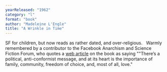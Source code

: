 ```yaml
---
yearReleased: "1962"
category: "l"
format: "book"
author: "Madeleine L'Engle"
title: "A Wrinkle in Time"
---
```

SF for children, but now reads as rather dated, and  over-religious.
 
Warmly remembered by a contributor to the Facebook  Anarchism and Science Fiction Forum, who quotes a <a href="http://mentalfloss.com/article/66705/how-wrinkle-time-changed-sci-fi-forever"> web article</a> on the book as saying ""There’s a political, anti-conformist  message, and at its heart is the importance of family, community, freedom of  choice, and, most of all, love."
 